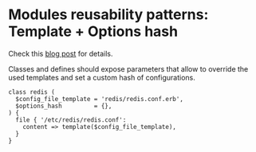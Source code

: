            
       
<h1>Modules reusability patterns: Template + Options hash</h1>
       
                            
<p>Check this <a href="http://www.example42.com/2014/10/29/reusability-features-every-module-should-have/">blog post</a> for details.</p>
<p>Classes and defines should expose parameters that allow to override the used templates and set a custom hash of configurations.</p> 
<pre class=" code"><code><span class="java_keyword">class</span><span class="java_plain">&nbsp;redis&nbsp;</span><span class="java_separator">(</span><span class="java_plain"></span>
<span class="java_plain">&nbsp;&nbsp;$config_file_template&nbsp;</span><span class="java_operator">=</span><span class="java_plain">&nbsp;</span><span class="java_literal">'redis/redis.conf.erb'</span><span class="java_separator">,</span><span class="java_plain"></span>
<span class="java_plain">&nbsp;&nbsp;$options_hash&nbsp;&nbsp;&nbsp;&nbsp;&nbsp;&nbsp;&nbsp;&nbsp;&nbsp;</span><span class="java_operator">=</span><span class="java_plain">&nbsp;</span><span class="java_separator">{},</span><span class="java_plain"></span>
<span class="java_separator">)</span><span class="java_plain">&nbsp;</span><span class="java_separator">{</span><span class="java_plain"></span>
<span class="java_plain">&nbsp;&nbsp;file&nbsp;</span><span class="java_separator">{</span><span class="java_plain">&nbsp;</span><span class="java_literal">'/etc/redis/redis.conf'</span><span class="java_operator">:</span><span class="java_plain"></span>
<span class="java_plain">&nbsp;&nbsp;&nbsp;&nbsp;content&nbsp;</span><span class="java_operator">=&gt;</span><span class="java_plain">&nbsp;template</span><span class="java_separator">(</span><span class="java_plain">$config_file_template</span><span class="java_separator">),</span><span class="java_plain"></span>
<span class="java_plain">&nbsp;&nbsp;</span><span class="java_separator">}</span><span class="java_plain"></span>
<span class="java_separator">}</span><span class="java_plain"></span></code></pre>
  
     
     
